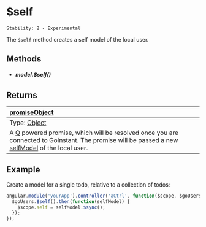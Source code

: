 # $self

```
Stability: 2 - Experimental
```

The `$self` method creates a self model of the local user.

## Methods

- ###### **model.$self()**

## Returns

| [promiseObject](https://developers.goinstant.com/v1/guides/promises.html) |
| :--|
| Type: [Object](https://developer.mozilla.org/en-US/docs/Web/JavaScript/Reference/Global_Objects/Object) |
| A [Q](https://github.com/kriskowal/q/) powered promise, which will be resolved once you are connected to GoInstant. The promise will be passed a new [selfModel](../self_model/index.md) of the local user. |

## Example

Create a model for a single todo, relative to a collection of todos:

```js
angular.module('yourApp').controller('aCtrl', function($scope, $goUsers) {
  $goUsers.$self().then(function(selfModel) {
    $scope.self = selfModel.$sync();
  });
});
```
